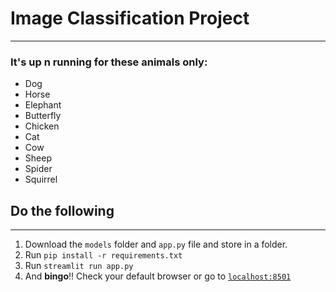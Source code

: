 # Image Classification Project
___
### It's up n running for these animals only:
- Dog
- Horse
- Elephant
- Butterfly
- Chicken
- Cat
- Cow
- Sheep
- Spider
- Squirrel 
## Do the following
___
1. Download the `models` folder and `app.py` file and store in a folder.
2. Run `pip install -r requirements.txt`
3. Run `streamlit run app.py`
4. And __bingo__!! Check your default browser or go to [`localhost:8501`](http://localhost:8501)